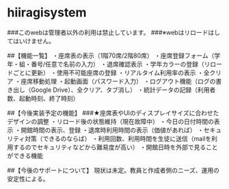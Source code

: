 # hiiragisystem

###このwebは管理者以外の利用は禁止しています。
###※webはリロードはしてはいけません。

##【機能一覧】
・座席表の表示（1階70席/2階80席）
・座席登録フォーム（学年・組・番号/任意で名前の入力）
・退席確認表示
・学年カラーの登録（リロードごとに更新）
・使用不可能座席の登録
・リアルタイム利用率の表示
・全クリア
・座席移動処理
・起動画面（パスワード入力）
・ログアウト機能（ログの書き出し（Google Drive）、全クリア、タブ消し）
・統計データの記録（利用者数、起動時刻、終了時刻）

##【今後実装予定の機能】
###★座席表やUIのディスプレイサイズに合わせたデザインの調整
・リロード後の状態維持（現在故障中）
・今日の日付時間の表示
・開館時間の表示、登録
・退席時利用時間の表示（価値があれば）
・セキュリティ対策（できるのならば）
・利用回数、利用時間を生徒に送信（mailを利用するのでセキュリティなどから難易度が高い）
・開館日時を外部で見ることができる機能


##【今後のサポートについて】
現状は未定。教員と作成者側のニーズ、運用の安定性による。
